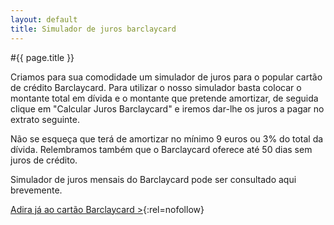 ```yaml
---
layout: default
title: Simulador de juros barclaycard
---
```


#{{ page.title }}

Criamos para sua comodidade um simulador de juros para o popular cartão de crédito Barclaycard. Para utilizar o nosso simulador basta colocar o montante total em dívida e o montante que pretende amortizar, de seguida clique em "Calcular Juros Barclaycard" e iremos dar-lhe os juros a pagar no extrato seguinte.

Não se esqueça que terá de amortizar no mínimo 9 euros ou 3% do total da dívida. Relembramos também que o Barclaycard oferece até 50 dias sem juros de crédito.

Simulador de juros mensais do Barclaycard pode ser consultado aqui brevemente.

[Adira já ao cartão Barclaycard >](http://action.metaffiliation.com/suivi.php?mclic=S421314C321121){:rel=nofollow}